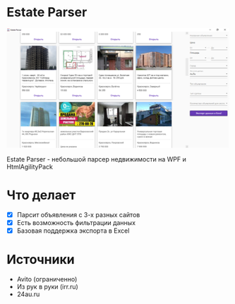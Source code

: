 # Estate Parser
![Главный экран](https://raw.githubusercontent.com/Infernno/EstateParser/master/screenshots/main.PNG)

Estate Parser - небольшой парсер недвижимости на WPF и HtmlAgilityPack

# Что делает
- [x] Парсит объявления с 3-х разных сайтов
- [x] Есть возможность фильтрации данных
- [x] Базовая поддержка экспорта в Excel

# Источники
- Avito (ограниченно)
- Из рук в руки (irr.ru)
- 24au.ru
